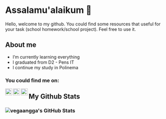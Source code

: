 # Assalamu'alaikum 👋

Hello, welcome to my github. You could find some resources that useful for your task (school homework/school project). Feel free to use it.

## About me
- I’m currently learning everything
- I graduated from D2 - Pens IT
- I continue my study in Polinema 

### You could find me on:
[<img align="left" alt="vegaangga | Twitter" width="22px" src="https://cdn.jsdelivr.net/npm/simple-icons@v3/icons/twitter.svg" />][twitter]
[<img align="left" alt="vegaangga | LinkedIn" width="22px" src="https://cdn.jsdelivr.net/npm/simple-icons@v3/icons/linkedin.svg" />][linkedin]
[<img align="left" alt="vegaangga | Instagram" width="22px" src="https://cdn.jsdelivr.net/npm/simple-icons@v3/icons/instagram.svg" />][instagram]


## My Github Stats
### <img alt="vegaangga's GitHub Stats" src="https://github-readme-stats.codestackr.vercel.app/api?username=vegaangga&show_icons=true&theme=algolia&show_icons=true" />







[twitter]: https://twitter.com/iamvenope
[instagram]: https://instagram.com/ve.gaa
[linkedin]: https://www.linkedin.com/in/vega-anggaresta-83721219b/
